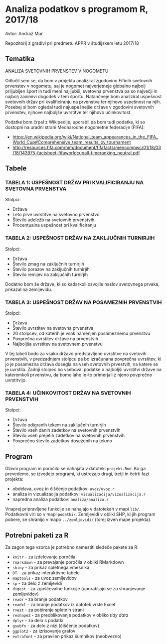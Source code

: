 # Analiza podatkov s programom R, 2017/18

Avtor: Andraž Mur

Repozitorij z gradivi pri predmetu APPR v študijskem letu 2017/18

## Tematika

ANALIZA SVETOVNIH PRVENSTEV V NOGOMETU

Odločil sem se, da bom v projektu analiziral zgodovino Fifinih svetovnih prvenstev v nogometu, saj je nogomet najverjetneje globalno najbolj priljubljen šport in tudi meni najljubši, svetovna prvenstva pa so največji in najbolj zanimivi dogodek v tem športu. Natančneje bom analiziral uspešnost svetovnih držav pri kvalificiranju na prvenstva ter njihovo uspešnost na njih. Posebej si bom ogledal tudi najuspešnejše države v zgodovini svetovnih prvenstev, njihove najboljše uvrstitve ter njihovo učinkovitost.

Podatke bom črpal z Wikipedije, uporabil pa bom tudi podatke, ki so dostopni na uradni strani Mednarodne nogometne federacije (FIFA):
* https://en.wikipedia.org/wiki/National_team_appearances_in_the_FIFA_World_Cup#Comprehensive_team_results_by_tournament
* http://resources.fifa.com/mm/document/fifafacts/mencompwc/01/18/03/18/143975-factsheet-fifaworldcupall-timeranking_neutral.pdf


## Tabele

### TABELA 1: USPEŠNOST DRŽAV PRI KVALIFICIRANJU NA SVETOVNA PRVENSTVA

Stolpci: 
* Država
* Leto prve uvrstitve na svetovno prvenstvo
* Število udeležb na svetovnih prvenstvih
* Procentualna uspešnost pri kvalificiranju

### TABELA 2: USPEŠNOST DRŽAV NA ZAKLJUČNIH TURNIRJIH

Stolpci:
* Država
* Število zmag na zaključnih turnirjih
* Število porazov na zaključnih turnirjih
* Število remijev na zaključnih turnirjih

Dodatno bom še države, ki so kadarkoli osvojile naslov svetovnega prvaka, prikazal na zemljevidu.

### TABELA 3: USPEŠNOST DRŽAV NA POSAMEZNIH PRVENSTVIH

Stolpci:
* Država
* Število uvrstitev na svetovna prvenstva
* 20 stolpcev, od katerih je vsak namenjen posameznemu prvenstvu
* Povprečna uvrstitev države na prvenstvih
* Najboljša uvrstitev na svetovnem prvenstvu

V tej tabeli bodo za vsako državo predstavljene uvrstitve na svetovih prvenstvih, v predzadnjem stolpcu pa bo izračunana povprečna uvrstitev, ki jo je posamezna država dosegla na vseh svetovnih prvestvih, na katere se je uvrstila. Zadnji stolpec bo vseboval podatke o najboljši uvrstitvi države na kateremkoli prvenstvu, da bomo laho le-to primerjali z njeno povprečno uvrstitvijo.

### TABELA 4: UČINKOVITOST DRŽAV NA SVETOVNIH PRVENSTVIH

Stolpci:
* Država
* Število odigranih tekem na zaključnih turnirjih
* Število vseh danih zadetkov na svetovnih prvenstvih
* Število vseh prejetih zadetkov na svetovnih prvenstvih
* Povprečno število zadetkov doseženih na tekmo


## Program

Glavni program in poročilo se nahajata v datoteki `projekt.Rmd`. Ko ga prevedemo,
se izvedejo programi, ki ustrezajo drugi, tretji in četrti fazi projekta:

* obdelava, uvoz in čiščenje podatkov: `uvoz/uvoz.r`
* analiza in vizualizacija podatkov: `vizualizacija/vizualizacija.r`
* napredna analiza podatkov: `analiza/analiza.r`

Vnaprej pripravljene funkcije se nahajajo v datotekah v mapi `lib/`. Podatkovni
viri so v mapi `podatki/`. Zemljevidi v obliki SHP, ki jih program pobere, se
shranijo v mapo `../zemljevidi/` (torej izven mape projekta).

## Potrebni paketi za R

Za zagon tega vzorca je potrebno namestiti sledeče pakete za R:

* `knitr` - za izdelovanje poročila
* `rmarkdown` - za prevajanje poročila v obliki RMarkdown
* `shiny` - za prikaz spletnega vmesnika
* `DT` - za prikaz interaktivne tabele
* `maptools` - za uvoz zemljevidov
* `sp` - za delo z zemljevidi
* `digest` - za zgoščevalne funkcije (uporabljajo se za shranjevanje zemljevidov)
* `readr` - za branje podatkov
* `readxl` - za branje podatkov iz datotek vrste Excel
* `rvest` - za pobiranje spletnih strani
* `reshape2` - za preoblikovanje podatkov v obliko *tidy data*
* `dplyr` - za delo s podatki
* `gsubfn` - za delo z nizi (čiščenje podatkov)
* `ggplot2` - za izrisovanje grafov
* `extrafont` - za pravilen prikaz šumnikov (neobvezno)
